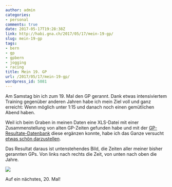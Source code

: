 ```yaml
---
author: admin
categories:
- personal
comments: true
date: 2017-05-17T19:28:38Z
link: http://habi.gna.ch/2017/05/17/mein-19-gp/
slug: mein-19-gp
tags:
- bern
- gp
- gpbern
- jogging
- racing
title: Mein 19. GP
url: /2017/05/17/mein-19-gp/
wordpress_id: 5081
---
```


Am Samstag bin ich zum 19. Mal den GP gerannt. Dank etwas intensiviertem Training gegenüber anderen Jahren habe ich mein Ziel voll und ganz erreicht: Wenn möglich unter 1:15 und danach noch einen gemütlichen Abend haben.

Weil ich beim Graben in meinen Daten eine XLS-Datei mit einer Zusammenstellung von alten GP-Zeiten gefunden habe und mit der [GP-Resultate-Datenbank](http://bern.mikatiming.de/) diese ergänzen konnte, habe ich das Ganze versucht [etwas schön darzustellen](https://github.com/habi/gp/blob/master/GP-Zeiten.ipynb).

Das Resultat daraus ist untenstehendes Bild, die Zeiten aller meiner bisher gerannten GPs.
Von links nach rechts die Zeit, von unten nach oben die Jahre.

![](http://habi.gna.ch/wp-content/uploads/2017/05/gp-1024x592.png)

Auf ein nächstes, 20. Mal!
